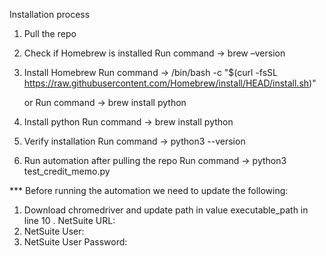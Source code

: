Installation process

1. Pull the repo

2. Check if Homebrew is installed
	Run command → brew –version

3. Install Homebrew
	Run command → /bin/bash -c "$(curl -fsSL https://raw.githubusercontent.com/Homebrew/install/HEAD/install.sh)"

    or
    Run command → brew install python

4. Install python
	Run command → brew install python

5. Verify installation
	Run command → python3 --version

6. Run automation after pulling the repo
    Run command → python3 test_credit_memo.py


*** Before running the automation we need to update the following:
1. Download chromedriver and update path in value executable_path in line 10
. NetSuite URL:
2. NetSuite User: 
3. NetSuite User Password:
